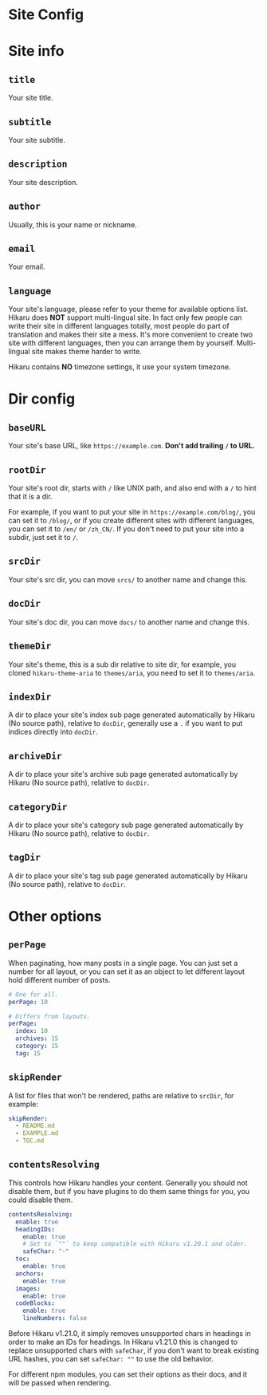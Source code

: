 Site Config
===========

# Site info

## `title`

Your site title.

## `subtitle`

Your site subtitle.

## `description`

Your site description.

## `author`

Usually, this is your name or nickname.

## `email`

Your email.

## `language`

Your site's language, please refer to your theme for available options list. Hikaru does **NOT** support multi-lingual site. In fact only few people can write their site in different languages totally, most people do part of translation and makes their site a mess. It's more convenient to create two site with different languages, then you can arrange them by yourself. Multi-lingual site makes theme harder to write.

Hikaru contains **NO** timezone settings, it use your system timezone.

# Dir config

## `baseURL`

Your site's base URL, like `https://example.com`. **Don't add trailing `/` to URL.**

## `rootDir`

Your site's root dir, starts with `/` like UNIX path, and also end with a `/` to hint that it is a dir.

For example, if you want to put your site in `https://example.com/blog/`, you can set it to `/blog/`, or if you create different sites with different languages, you can set it to `/en/` or `/zh_CN/`. If you don't need to put your site into a subdir, just set it to `/`.

## `srcDir`

Your site's src dir, you can move `srcs/` to another name and change this.

## `docDir`

Your site's doc dir, you can move `docs/` to another name and change this.

## `themeDir`

Your site's theme, this is a sub dir relative to site dir, for example, you cloned `hikaru-theme-aria` to `themes/aria`, you need to set it to `themes/aria`.

## `indexDir`

A dir to place your site's index sub page generated automatically by Hikaru (No source path), relative to `docDir`, generally use a `.` if you want to put indices directly into `docDir`.

## `archiveDir`

A dir to place your site's archive sub page generated automatically by Hikaru (No source path), relative to `docDir`.

## `categoryDir`

A dir to place your site's category sub page generated automatically by Hikaru (No source path), relative to `docDir`.

## `tagDir`

A dir to place your site's tag sub page generated automatically by Hikaru (No source path), relative to `docDir`.

# Other options

## `perPage`

When paginating, how many posts in a single page. You can just set a number for all layout, or you can set it as an object to let different layout hold different number of posts.

```yaml
# One for all.
perPage: 10

# Differs from layouts.
perPage:
  index: 10
  archives: 15
  category: 15
  tag: 15
```

## `skipRender`

A list for files that won't be rendered, paths are relative to `srcDir`, for example:

```yaml
skipRender:
  - README.md
  - EXAMPLE.md
  - TOC.md
```

## `contentsResolving`

This controls how Hikaru handles your content. Generally you should not disable them, but if you have plugins to do them same things for you, you could disable them.

```yaml
contentsResolving:
  enable: true
  headingIDs:
    enable: true
    # Set to `""` to keep compatible with Hikaru v1.20.1 and older.
    safeChar: "-"
  toc:
    enable: true
  anchors:
    enable: true
  images:
    enable: true
  codeBlocks:
    enable: true
    lineNumbers: false
```

Before Hikaru v1.21.0, it simply removes unsupported chars in headings in order to make an IDs for headings. In Hikaru v1.21.0 this is changed to replace unsupported chars with `safeChar`, if you don't want to break existing URL hashes, you can set `safeChar: ""` to use the old behavior.

For different npm modules, you can set their options as their docs, and it will be passed when rendering.
